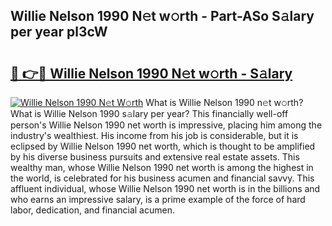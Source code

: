 ## Willie Nelson 1990 N𝚎t w𝚘rth - Part-ASo S𝚊lary per year pl3cW

# <h2><a href="http://gc1wwz.nevu.top/?p=Willie+Nelson+1990">🔗 👉🔴 Willie Nelson 1990 N𝚎t w𝚘rth - S𝚊lary</a></h2>

[![Willie Nelson 1990 N𝚎t W𝚘rth](https://i.imgur.com/Oavwk0R.jpeg)](http://gc1wwz.nevu.top/?p=Willie+Nelson+1990)
What is Willie Nelson 1990 n𝚎t w𝚘rth? What is Willie Nelson 1990 s𝚊lary per year?
This financially well-off person's Willie Nelson 1990 net worth is impressive, placing him among the industry's wealthiest. His income from his job is considerable, but it is eclipsed by Willie Nelson 1990 net worth, which is thought to be amplified by his diverse business pursuits and extensive real estate assets. This wealthy man, whose Willie Nelson 1990 net worth is among the highest in the world, is celebrated for his business acumen and financial savvy. This affluent individual, whose Willie Nelson 1990 net worth is in the billions and who earns an impressive salary, is a prime example of the force of hard labor, dedication, and financial acumen.
